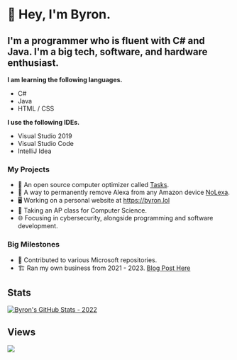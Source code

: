 

# 👋 Hey, I'm Byron. 
## I'm a programmer who is fluent with C# and Java. I'm a big tech, software, and hardware enthusiast.


**I am learning the following languages.**

- C#
- Java
- HTML / CSS

**I use the following IDEs.**

- Visual Studio 2019
- Visual Studio Code
- IntelliJ Idea

### My Projects
- 🧹 An open source computer optimizer called [Tasks](https://github.com/LiteTools/Tasks).
- 🚫 A way to permanently remove Alexa from any Amazon device [NoLexa](https://github.com/byronbytes/NoLexa).
- 🖥 Working on a personal website at https://byron.lol
- 🏫 Taking an AP class for Computer Science.
- 🌐 Focusing in cybersecurity, alongside programming and software development.

### Big Milestones
- 🏢 Contributed to various Microsoft repositories.
- 🏗 Ran my own business from 2021 - 2023. [Blog Post Here](https://byron.lol/blog/2022/10/21.html)


## Stats
[![Byron's GitHub Stats - 2022](https://github-readme-stats-one-bice.vercel.app/api?username=byronbytes&include_all_commits=true&count_private=true&role=OWNER,ORGANIZATION_MEMBER,COLLABORATOR&theme=aura)](https://github.com/anuraghazra/github-readme-stats)

## Views
![](https://komarev.com/ghpvc/?username=byronbytes)

